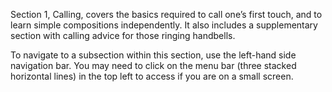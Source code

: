Section 1, Calling, covers the basics required to call one’s first touch, and to learn simple compositions independently. It also includes a supplementary section with calling advice for those ringing handbells.

To navigate to a subsection within this section, use the left-hand side navigation bar. You may need to click on the menu bar (three stacked horizontal lines) in the top left to access if you are on a small screen.